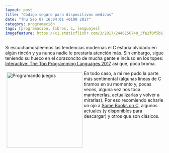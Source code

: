 ```yaml
---
layout: post
title: "Código seguro para dispositivos médicos"
date: "Thu Sep 07 16:04:01 +0100 2017"
category: programación
tags: [programación, libros, C, lenguajes]
imagefeature: https://c1.staticflickr.com/3/2017/2446156740_3fa2f0f5b6_m.jpg
---
```





Si escuchamos/leemos las tendencias modernas el C estaría olvidado en algún rincón y ya nunca nadie le prestaría atención más. Sin embargo, sigue teniendo su hueco en el corazoncito de mucha gente e incluso en los topes: [Interactive: The Top Programming Languages 2017](https://spectrum.ieee.org/static/interactive-the-top-programming-languages-2017) así que, poca broma.

<a href="https://www.flickr.com/photos/fernand0/2522548420" title="Programando juegos"><img src="https://c1.staticflickr.com/3/2222/2522548420_08da32b854_m.jpg" width="240"  alt="Programando juegos" style="float:left; margin:5px"></a>

En todo caso, a mi me pudo la parte más sentimental (algunas líneas de C tiramos en su momento y, pocas veces, alguna vez nos toca mantenerlas, actualizarlas y volver a mirarlas).
Por eso recomiendo echarle un ojo a [Some Books on C](https://vanemden.wordpress.com/2016/03/26/some-books-on-c-2/), algunos actuales (y disponibles para descargar) y otros que son clásicos.

